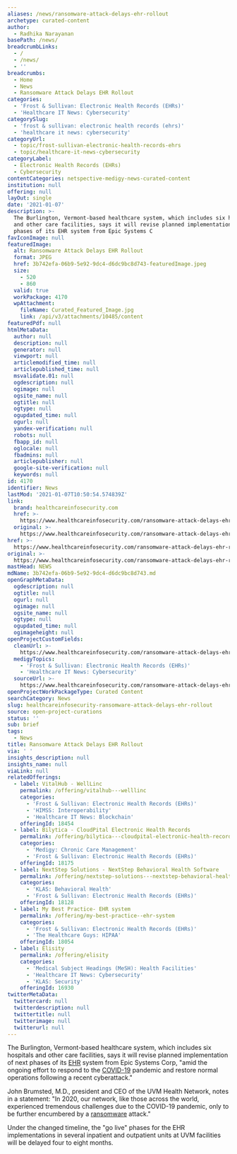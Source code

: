 ```yaml
---
aliases: /news/ransomware-attack-delays-ehr-rollout
archetype: curated-content
author:
  - Radhika Narayanan
basePath: /news/
breadcrumbLinks:
  - /
  - /news/
  - ''
breadcrumbs:
  - Home
  - News
  - Ransomware Attack Delays EHR Rollout
categories:
  - 'Frost & Sullivan: Electronic Health Records (EHRs)'
  - 'Healthcare IT News: Cybersecurity'
categorySlug:
  - 'frost & sullivan: electronic health records (ehrs)'
  - 'healthcare it news: cybersecurity'
categoryUrl:
  - topic/frost-sullivan-electronic-health-records-ehrs
  - topic/healthcare-it-news-cybersecurity
categoryLabel:
  - Electronic Health Records (EHRs)
  - Cybersecurity
contentCategories: netspective-medigy-news-curated-content
institution: null
offering: null
layOut: single
date: '2021-01-07'
description: >-
  The Burlington, Vermont-based healthcare system, which includes six hospitals
  and other care facilities, says it will revise planned implementation of next
  phases of its EHR system from Epic Systems C
favIconImage: null
featuredImage:
  alt: Ransomware Attack Delays EHR Rollout
  format: JPEG
  href: 3b742efa-06b9-5e92-9dc4-d6dc9bc8d743-featuredImage.jpeg
  size:
    - 520
    - 860
  valid: true
  workPackage: 4170
  wpAttachment:
    fileName: Curated_Featured_Image.jpg
    link: /api/v3/attachments/10485/content
featuredPdf: null
htmlMetaData:
  author: null
  description: null
  generator: null
  viewport: null
  articlemodified_time: null
  articlepublished_time: null
  msvalidate.01: null
  ogdescription: null
  ogimage: null
  ogsite_name: null
  ogtitle: null
  ogtype: null
  ogupdated_time: null
  ogurl: null
  yandex-verification: null
  robots: null
  fbapp_id: null
  oglocale: null
  fbadmins: null
  articlepublisher: null
  google-site-verification: null
  keywords: null
id: 4170
identifier: News
lastMod: '2021-01-07T10:50:54.574839Z'
link:
  brand: healthcareinfosecurity.com
  href: >-
    https://www.healthcareinfosecurity.com/ransomware-attack-delays-ehr-rollout-a-15714
  original: >-
    https://www.healthcareinfosecurity.com/ransomware-attack-delays-ehr-rollout-a-15714
href: >-
  https://www.healthcareinfosecurity.com/ransomware-attack-delays-ehr-rollout-a-15714
original: >-
  https://www.healthcareinfosecurity.com/ransomware-attack-delays-ehr-rollout-a-15714
mastHead: NEWS
mdName: 3b742efa-06b9-5e92-9dc4-d6dc9bc8d743.md
openGraphMetaData:
  ogdescription: null
  ogtitle: null
  ogurl: null
  ogimage: null
  ogsite_name: null
  ogtype: null
  ogupdated_time: null
  ogimageheight: null
openProjectCustomFields:
  cleanUrl: >-
    https://www.healthcareinfosecurity.com/ransomware-attack-delays-ehr-rollout-a-15714
  medigyTopics:
    - 'Frost & Sullivan: Electronic Health Records (EHRs)'
    - 'Healthcare IT News: Cybersecurity'
  sourceUrl: >-
    https://www.healthcareinfosecurity.com/ransomware-attack-delays-ehr-rollout-a-15714
openProjectWorkPackageType: Curated Content
searchCategory: News
slug: healthcareinfosecurity-ransomware-attack-delays-ehr-rollout
source: open-project-curations
status: ''
sub: brief
tags:
  - News
title: Ransomware Attack Delays EHR Rollout
via: ' '
insights_description: null
insights_name: null
viaLink: null
relatedOfferings:
  - label: VitalHub - WellLinc
    permalink: /offering/vitalhub---welllinc
    categories:
      - 'Frost & Sullivan: Electronic Health Records (EHRs)'
      - 'HIMSS: Interoperability'
      - 'Healthcare IT News: Blockchain'
    offeringId: 18454
  - label: Bilytica - CloudPital Electronic Health Records
    permalink: /offering/bilytica---cloudpital-electronic-health-records
    categories:
      - 'Medigy: Chronic Care Management'
      - 'Frost & Sullivan: Electronic Health Records (EHRs)'
    offeringId: 18175
  - label: NextStep Solutions - NextStep Behavioral Health Software
    permalink: /offering/nextstep-solutions---nextstep-behavioral-health-software
    categories:
      - 'KLAS: Behavioral Health'
      - 'Frost & Sullivan: Electronic Health Records (EHRs)'
    offeringId: 18128
  - label: My Best Practice- EHR system
    permalink: /offering/my-best-practice--ehr-system
    categories:
      - 'Frost & Sullivan: Electronic Health Records (EHRs)'
      - 'The Healthcare Guys: HIPAA'
    offeringId: 18054
  - label: Elisity
    permalink: /offering/elisity
    categories:
      - 'Medical Subject Headings (MeSH): Health Facilities'
      - 'Healthcare IT News: Cybersecurity'
      - 'KLAS: Security'
    offeringId: 16930
twitterMetaData:
  twittercard: null
  twitterdescription: null
  twittertitle: null
  twitterimage: null
  twitterurl: null
---
```

<p>The Burlington, Vermont-based healthcare system, which includes six hospitals and other care facilities, says it will revise planned implementation of next phases of its <a href="http://www.healthcareinfosecurity.com/electronic-health-records-c-252">EHR</a> system from Epic Systems Corp, "amid the ongoing effort to respond to the <a href="http://covid19.inforisktoday.com/">COVID-19</a> pandemic and restore normal operations following a recent cyberattack."</p><p>John Brumsted, M.D., president and CEO of the UVM Health Network, notes in a statement: "In 2020, our network, like those across the world, experienced tremendous challenges due to the COVID-19 pandemic, only to be further encumbered by a <a href="https://ransomware.databreachtoday.com/">ransomware</a> attack."</p><p>Under the changed timeline, the "go live" phases for the EHR implementations in several inpatient and outpatient units at UVM facilities will be delayed four to eight months.</p>